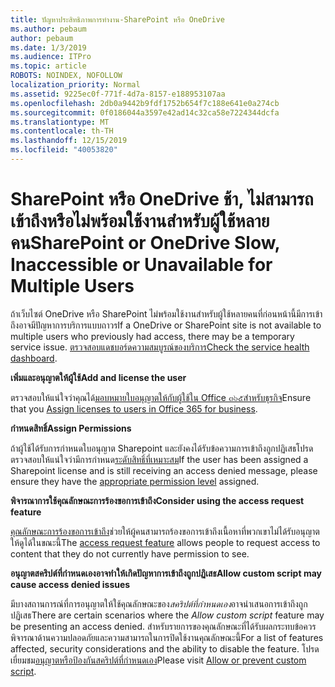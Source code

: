 ```yaml
---
title: ปัญหาประสิทธิภาพการทำงาน-SharePoint หรือ OneDrive
ms.author: pebaum
author: pebaum
ms.date: 1/3/2019
ms.audience: ITPro
ms.topic: article
ROBOTS: NOINDEX, NOFOLLOW
localization_priority: Normal
ms.assetid: 9225ec0f-771f-4d7a-8157-e188953107aa
ms.openlocfilehash: 2db0a9442b9fdf1752b654f7c188e641e0a274cb
ms.sourcegitcommit: 0f0186044a3597e42ad14c32ca58e7224344dcfa
ms.translationtype: MT
ms.contentlocale: th-TH
ms.lasthandoff: 12/15/2019
ms.locfileid: "40053820"
---
```

# <a name="sharepoint-or-onedrive-slow-inaccessible-or-unavailable-for-multiple-users"></a><span data-ttu-id="da302-102">SharePoint หรือ OneDrive ช้า, ไม่สามารถเข้าถึงหรือไม่พร้อมใช้งานสำหรับผู้ใช้หลายคน</span><span class="sxs-lookup"><span data-stu-id="da302-102">SharePoint or OneDrive Slow, Inaccessible or Unavailable for Multiple Users</span></span>

<span data-ttu-id="da302-103">ถ้าเว็บไซต์ OneDrive หรือ SharePoint ไม่พร้อมใช้งานสำหรับผู้ใช้หลายคนที่ก่อนหน้านี้มีการเข้าถึงอาจมีปัญหาการบริการแบบถาวร</span><span class="sxs-lookup"><span data-stu-id="da302-103">If a OneDrive or SharePoint site is not available to multiple users who previously had access, there may be a temporary service issue.</span></span> <span data-ttu-id="da302-104">[ตรวจสอบแดชบอร์ดความสมบูรณ์ของบริการ](https://portal.office.com/adminportal/home#/servicehealth)</span><span class="sxs-lookup"><span data-stu-id="da302-104">[Check the service health dashboard](https://portal.office.com/adminportal/home#/servicehealth).</span></span>

<span data-ttu-id="da302-105">**เพิ่มและอนุญาตให้ผู้ใช้**</span><span class="sxs-lookup"><span data-stu-id="da302-105">**Add and license the user**</span></span>

<span data-ttu-id="da302-106">ตรวจสอบให้แน่ใจว่าคุณได้[มอบหมายใบอนุญาตให้กับผู้ใช้ใน Office ๓๖๕สำหรับธุรกิจ](https://docs.microsoft.com/office365/admin/subscriptions-and-billing/assign-licenses-to-users?view=o365-worldwide&amp;tabs=One)</span><span class="sxs-lookup"><span data-stu-id="da302-106">Ensure that you [Assign licenses to users in Office 365 for business](https://docs.microsoft.com/office365/admin/subscriptions-and-billing/assign-licenses-to-users?view=o365-worldwide&amp;tabs=One).</span></span>


<span data-ttu-id="da302-107">**กำหนดสิทธิ์**</span><span class="sxs-lookup"><span data-stu-id="da302-107">**Assign Permissions**</span></span>

<span data-ttu-id="da302-108">ถ้าผู้ใช้ได้รับการกำหนดใบอนุญาต Sharepoint และยังคงได้รับข้อความการเข้าถึงถูกปฏิเสธโปรดตรวจสอบให้แน่ใจว่ามีการกำหนด[ระดับสิทธิ์ที่เหมาะสม](https://docs.microsoft.com/sharepoint/understanding-permission-levels)</span><span class="sxs-lookup"><span data-stu-id="da302-108">If the user has been assigned a Sharepoint license and is still receiving an access denied message, please ensure they have the [appropriate permission level](https://docs.microsoft.com/sharepoint/understanding-permission-levels) assigned.</span></span>

<span data-ttu-id="da302-109">**พิจารณาการใช้คุณลักษณะการร้องขอการเข้าถึง**</span><span class="sxs-lookup"><span data-stu-id="da302-109">**Consider using the access request feature**</span></span>

<span data-ttu-id="da302-110">[คุณลักษณะการร้องขอการเข้าถึง](https://support.office.com/article/Set-up-and-manage-access-requests-94B26E0B-2822-49D4-929A-8455698654B3)ช่วยให้ผู้คนสามารถร้องขอการเข้าถึงเนื้อหาที่พวกเขาไม่ได้รับอนุญาตให้ดูได้ในขณะนี้</span><span class="sxs-lookup"><span data-stu-id="da302-110">The [access request feature](https://support.office.com/article/Set-up-and-manage-access-requests-94B26E0B-2822-49D4-929A-8455698654B3) allows people to request access to content that they do not currently have permission to see.</span></span>

<span data-ttu-id="da302-111">**อนุญาตสคริปต์ที่กำหนดเองอาจทำให้เกิดปัญหาการเข้าถึงถูกปฏิเสธ**</span><span class="sxs-lookup"><span data-stu-id="da302-111">**Allow custom script may cause access denied issues**</span></span>

<span data-ttu-id="da302-112">มีบางสถานการณ์ที่การอนุญาตให้ใช้คุณลักษณะของ*สคริปต์ที่กำหนดเอง*อาจนำเสนอการเข้าถึงถูกปฏิเสธ</span><span class="sxs-lookup"><span data-stu-id="da302-112">There are certain scenarios where the *Allow custom script* feature may be presenting an access denied.</span></span> <span data-ttu-id="da302-113">สำหรับรายการของคุณลักษณะที่ได้รับผลกระทบข้อควรพิจารณาด้านความปลอดภัยและความสามารถในการปิดใช้งานคุณลักษณะนี้</span><span class="sxs-lookup"><span data-stu-id="da302-113">For a list of features affected, security considerations and the ability to disable the feature.</span></span> <span data-ttu-id="da302-114">โปรดเยี่ยมชม[อนุญาตหรือป้องกันสคริปต์ที่กำหนดเอง](https://docs.microsoft.com/sharepoint/allow-or-prevent-custom-script)</span><span class="sxs-lookup"><span data-stu-id="da302-114">Please visit [Allow or prevent custom script](https://docs.microsoft.com/sharepoint/allow-or-prevent-custom-script).</span></span>

